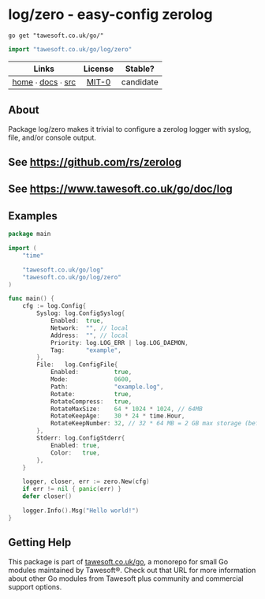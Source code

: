 # log/zero - easy-config zerolog

```shell script
go get "tawesoft.co.uk/go/"
```

```go
import "tawesoft.co.uk/go/log/zero"
```

|  Links  | License | Stable? |
|:-------:|:-------:|:-------:|
| [home][home_log/zero] ∙ [docs][docs_log/zero] ∙ [src][src_log/zero] | [MIT-0][copy_log/zero] | candidate |

[home_log/zero]: https://tawesoft.co.uk/go/log/zero
[src_log/zero]:  https://github.com/tawesoft/go/tree/master/log/zero
[docs_log/zero]: https://www.tawesoft.co.uk/go/doc/log/zero
[copy_log/zero]: https://github.com/tawesoft/go/tree/master/log/zero/LICENSE.txt

## About

Package log/zero makes it trivial to configure a zerolog logger with syslog,
file, and/or console output.


## See https://github.com/rs/zerolog



## See https://www.tawesoft.co.uk/go/doc/log



## Examples



```go
package main

import (
    "time"

    "tawesoft.co.uk/go/log"
    "tawesoft.co.uk/go/log/zero"
)

func main() {
    cfg := log.Config{
        Syslog: log.ConfigSyslog{
            Enabled:  true,
            Network:  "", // local
            Address:  "", // local
            Priority: log.LOG_ERR | log.LOG_DAEMON,
            Tag:      "example",
        },
        File:   log.ConfigFile{
            Enabled:          true,
            Mode:             0600,
            Path:             "example.log",
            Rotate:           true,
            RotateCompress:   true,
            RotateMaxSize:    64 * 1024 * 1024, // 64MB
            RotateKeepAge:    30 * 24 * time.Hour,
            RotateKeepNumber: 32, // 32 * 64 MB = 2 GB max storage (before compression)
        },
        Stderr: log.ConfigStderr{
            Enabled: true,
            Color:   true,
        },
    }

    logger, closer, err := zero.New(cfg)
    if err != nil { panic(err) }
    defer closer()

    logger.Info().Msg("Hello world!")
}
```

## Getting Help

This package is part of [tawesoft.co.uk/go](https://www.tawesoft.co.uk/go),
a monorepo for small Go modules maintained by Tawesoft®.
Check out that URL for more information about other Go modules from
Tawesoft plus community and commercial support options.